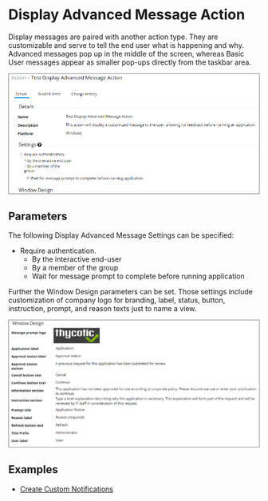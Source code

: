 [title]: # (Display Advanced Message)
[tags]: # (action)
[priority]: # (4)
# Display Advanced Message Action

Display messages are paired with another action type. They are customizable and serve to tell the end user what is happening and why. Advanced messages pop up in the middle of the screen, whereas Basic User messages appear as smaller pop-ups directly from the taskbar area.

![Display Advanced Message Action Settings](images/adv-msg-1.png)

## Parameters

The following Display Advanced Message Settings can be specified:

* Require authentication.
  * By the interactive end-user
  * By a member of the group
  * Wait for message prompt to complete before running application

Further the Window Design parameters can be set. Those settings include customization of company logo for branding, label, status, button, instruction, prompt, and reason texts just to name a view.

![Display Advanced Message Action Window Design](images/adv-msg-2.png)

## Examples

* [Create Custom Notifications](custom-app-denied-notification.md)
